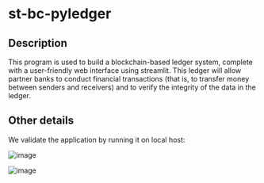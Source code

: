 # st-bc-pyledger

## Description
This program is used to build a blockchain-based ledger system, complete with a user-friendly web interface using streamlit. 
This ledger will allow partner banks to conduct financial transactions (that is, to transfer money between senders and receivers) and to verify the integrity of the data in the ledger.

## Other details
We validate the application by running it on local host:

![image](https://github.com/ssjaweid/st-bc-pyledger/assets/132857427/a70eff2a-b300-4cd6-8233-ed707e3abd6e)


![image](https://github.com/ssjaweid/st-bc-pyledger/assets/132857427/90f6c57b-8eb9-4323-b199-447549f5e161)
